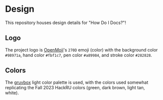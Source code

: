 # Design

This repository houses design details for "How Do I Docs?"!

## Logo

The project logo is [OpenMoji](https://openmoji.)'s `270D` emoji (color) with the background color `#98971a`, hand color `#fbf1c7`, pen color `#a89984`, and stroke color `#282828`.

## Colors

The [gruvbox](https://github.com/morhetz/gruvbox) light color palette is used, with the colors used somewhat replicating the Fall 2023 HackRU colors (green, dark brown, light tan, white).
